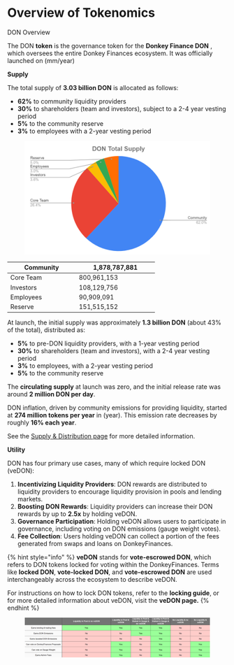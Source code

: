 # Overview of Tokenomics

DON Overview

The DON **token** is the governance token for the **Donkey Finance DON** , which oversees the entire Donkey Finances ecosystem. It was officially launched on (mm/year)&#x20;

**Supply**

The total supply of **3.03 billion DON** is allocated as follows:

* **62%** to community liquidity providers
* **30%** to shareholders (team and investors), subject to a 2-4 year vesting period
* **5%** to the community reserve
* **3%** to employees with a 2-year vesting period

<figure><img src="../../.gitbook/assets/image (9).png" alt=""><figcaption></figcaption></figure>

<table><thead><tr><th width="143">Community</th><th width="167">1,878,787,881</th></tr></thead><tbody><tr><td>Core Team</td><td>800,961,153</td></tr><tr><td>Investors</td><td>108,129,756</td></tr><tr><td>Employees</td><td>90,909,091</td></tr><tr><td>Reserve</td><td>151,515,152</td></tr></tbody></table>

At launch, the initial supply was approximately **1.3 billion DON** (about 43% of the total), distributed as:

* **5%** to pre-DON liquidity providers, with a 1-year vesting period
* **30%** to shareholders (team and investors), with a 2-4 year vesting period
* **3%** to employees, with a 2-year vesting period
* **5%** to the community reserve

The **circulating supply** at launch was zero, and the initial release rate was around **2 million DON per day**.

DON inflation, driven by community emissions for providing liquidity, started at **274 million tokens per year** in (year). This emission rate decreases by roughly **16% each year**.

See the [Supply & Distribution page](supply-and-distribution.md) for more detailed information.



**Utility**

DON has four primary use cases, many of which require locked DON (veDON):

1. **Incentivizing Liquidity Providers**: DON rewards are distributed to liquidity providers to encourage liquidity provision in pools and lending markets.
2. **Boosting DON Rewards**: Liquidity providers can increase their DON rewards by up to **2.5x** by holding veDON.
3. **Governance Participation**: Holding veDON allows users to participate in governance, including voting on DON emissions (gauge weight votes).
4. **Fee Collection**: Users holding veDON can collect a portion of the fees generated from swaps and loans on DonkeyFinances.

{% hint style="info" %}
**veDON** stands for **vote-escrowed DON**, which refers to DON tokens locked for voting within the DonkeyFinances. Terms like **locked DON**, **vote-locked DON**, and **vote-escrowed DON** are used interchangeably across the ecosystem to describe veDON.



For instructions on how to lock DON tokens, refer to the **locking guide**, or for more detailed information about veDON, visit the **veDON page.**
{% endhint %}

<figure><img src="../../.gitbook/assets/image (6).png" alt=""><figcaption></figcaption></figure>
